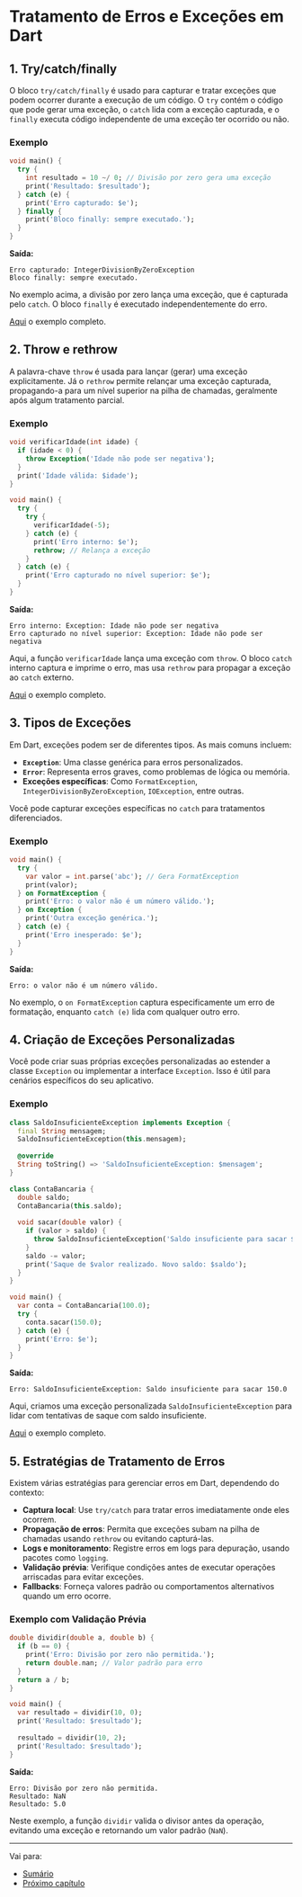 # Tratamento de Erros e Exceções em Dart

## 1. Try/catch/finally

O bloco `try/catch/finally` é usado para capturar e tratar exceções que podem ocorrer durante a execução de um código. O `try` contém o código que pode gerar uma exceção, o `catch` lida com a exceção capturada, e o `finally` executa código independente de uma exceção ter ocorrido ou não.

### Exemplo

```dart
void main() {
  try {
    int resultado = 10 ~/ 0; // Divisão por zero gera uma exceção
    print('Resultado: $resultado');
  } catch (e) {
    print('Erro capturado: $e');
  } finally {
    print('Bloco finally: sempre executado.');
  }
}
```

**Saída:**

``` plaintext
Erro capturado: IntegerDivisionByZeroException
Bloco finally: sempre executado.
```

No exemplo acima, a divisão por zero lança uma exceção, que é capturada pelo `catch`. O bloco `finally` é executado independentemente do erro.

[Aqui](../assets/code/try_catch.dart) o exemplo completo.

## 2. Throw e rethrow

A palavra-chave `throw` é usada para lançar (gerar) uma exceção explicitamente. Já o `rethrow` permite relançar uma exceção capturada, propagando-a para um nível superior na pilha de chamadas, geralmente após algum tratamento parcial.

### Exemplo

```dart
void verificarIdade(int idade) {
  if (idade < 0) {
    throw Exception('Idade não pode ser negativa');
  }
  print('Idade válida: $idade');
}

void main() {
  try {
    try {
      verificarIdade(-5);
    } catch (e) {
      print('Erro interno: $e');
      rethrow; // Relança a exceção
    }
  } catch (e) {
    print('Erro capturado no nível superior: $e');
  }
}
```

**Saída:**

```plaintext
Erro interno: Exception: Idade não pode ser negativa
Erro capturado no nível superior: Exception: Idade não pode ser negativa
```

Aqui, a função `verificarIdade` lança uma exceção com `throw`. O bloco `catch` interno captura e imprime o erro, mas usa `rethrow` para propagar a exceção ao `catch` externo.

[Aqui](../assets/code/throw.dart) o exemplo completo.

## 3. Tipos de Exceções

Em Dart, exceções podem ser de diferentes tipos. As mais comuns incluem:

- **`Exception`**: Uma classe genérica para erros personalizados.
- **`Error`**: Representa erros graves, como problemas de lógica ou memória.
- **Exceções específicas**: Como `FormatException`, `IntegerDivisionByZeroException`, `IOException`, entre outras.

Você pode capturar exceções específicas no `catch` para tratamentos diferenciados.

### Exemplo

```dart
void main() {
  try {
    var valor = int.parse('abc'); // Gera FormatException
    print(valor);
  } on FormatException {
    print('Erro: o valor não é um número válido.');
  } on Exception {
    print('Outra exceção genérica.');
  } catch (e) {
    print('Erro inesperado: $e');
  }
}
```

**Saída:**

```plaintext
Erro: o valor não é um número válido.
```

No exemplo, o `on FormatException` captura especificamente um erro de formatação, enquanto `catch (e)` lida com qualquer outro erro.

## 4. Criação de Exceções Personalizadas

Você pode criar suas próprias exceções personalizadas ao estender a classe `Exception` ou implementar a interface `Exception`. Isso é útil para cenários específicos do seu aplicativo.

### Exemplo

```dart
class SaldoInsuficienteException implements Exception {
  final String mensagem;
  SaldoInsuficienteException(this.mensagem);
  
  @override
  String toString() => 'SaldoInsuficienteException: $mensagem';
}

class ContaBancaria {
  double saldo;
  ContaBancaria(this.saldo);
  
  void sacar(double valor) {
    if (valor > saldo) {
      throw SaldoInsuficienteException('Saldo insuficiente para sacar $valor');
    }
    saldo -= valor;
    print('Saque de $valor realizado. Novo saldo: $saldo');
  }
}

void main() {
  var conta = ContaBancaria(100.0);
  try {
    conta.sacar(150.0);
  } catch (e) {
    print('Erro: $e');
  }
}
```

**Saída:**

```plaintext
Erro: SaldoInsuficienteException: Saldo insuficiente para sacar 150.0
```

Aqui, criamos uma exceção personalizada `SaldoInsuficienteException` para lidar com tentativas de saque com saldo insuficiente.

[Aqui](../assets/code/class_exception.dart) o exemplo completo.

## 5. Estratégias de Tratamento de Erros

Existem várias estratégias para gerenciar erros em Dart, dependendo do contexto:

- **Captura local**: Use `try/catch` para tratar erros imediatamente onde eles ocorrem.
- **Propagação de erros**: Permita que exceções subam na pilha de chamadas usando `rethrow` ou evitando capturá-las.
- **Logs e monitoramento**: Registre erros em logs para depuração, usando pacotes como `logging`.
- **Validação prévia**: Verifique condições antes de executar operações arriscadas para evitar exceções.
- **Fallbacks**: Forneça valores padrão ou comportamentos alternativos quando um erro ocorre.

### Exemplo com Validação Prévia

```dart
double dividir(double a, double b) {
  if (b == 0) {
    print('Erro: Divisão por zero não permitida.');
    return double.nan; // Valor padrão para erro
  }
  return a / b;
}

void main() {
  var resultado = dividir(10, 0);
  print('Resultado: $resultado');
  
  resultado = dividir(10, 2);
  print('Resultado: $resultado');
}
```

**Saída:**

```plaintext
Erro: Divisão por zero não permitida.
Resultado: NaN
Resultado: 5.0
```

Neste exemplo, a função `dividir` valida o divisor antes da operação, evitando uma exceção e retornando um valor padrão (`NaN`).

---
Vai para:
- [Sumário](https://github.com/claulis/flutter/blob/main/dart/README.md)
- [Próximo capítulo](../capitulos/programacao-assincrona.md)
